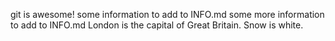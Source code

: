git is awesome!
some information to add to INFO.md
some more information to add to INFO.md
London is the capital of Great Britain.
Snow is white.
